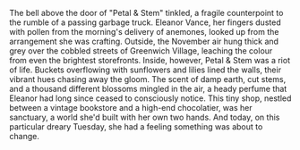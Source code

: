 The bell above the door of "Petal & Stem" tinkled, a fragile counterpoint to the rumble of a passing garbage truck.  Eleanor Vance, her fingers dusted with pollen from the morning's delivery of anemones, looked up from the arrangement she was crafting.  Outside, the November air hung thick and grey over the cobbled streets of Greenwich Village, leaching the colour from even the brightest storefronts. Inside, however, Petal & Stem was a riot of life. Buckets overflowing with sunflowers and lilies lined the walls, their vibrant hues chasing away the gloom. The scent of damp earth, cut stems, and a thousand different blossoms mingled in the air, a heady perfume that Eleanor had long since ceased to consciously notice. This tiny shop, nestled between a vintage bookstore and a high-end chocolatier, was her sanctuary, a world she'd built with her own two hands.  And today, on this particular dreary Tuesday, she had a feeling something was about to change.
